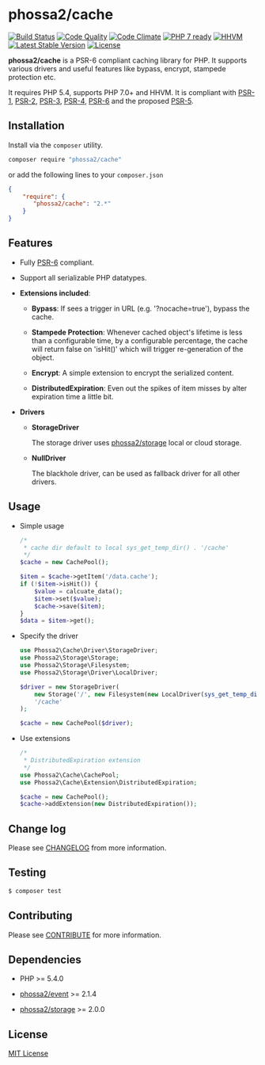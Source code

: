 # phossa2/cache
[![Build Status](https://travis-ci.org/phossa2/cache.svg?branch=master)](https://travis-ci.org/phossa2/cache)
[![Code Quality](https://scrutinizer-ci.com/g/phossa2/cache/badges/quality-score.png?b=master)](https://scrutinizer-ci.com/g/phossa2/cache/)
[![Code Climate](https://codeclimate.com/github/phossa2/cache/badges/gpa.svg)](https://codeclimate.com/github/phossa2/cache)
[![PHP 7 ready](http://php7ready.timesplinter.ch/phossa2/cache/master/badge.svg)](https://travis-ci.org/phossa2/cache)
[![HHVM](https://img.shields.io/hhvm/phossa2/cache.svg?style=flat)](http://hhvm.h4cc.de/package/phossa2/cache)
[![Latest Stable Version](https://img.shields.io/packagist/vpre/phossa2/cache.svg?style=flat)](https://packagist.org/packages/phossa2/cache)
[![License](https://img.shields.io/:license-mit-blue.svg)](http://mit-license.org/)

**phossa2/cache** is a PSR-6 compliant caching library for PHP. It supports
various drivers and useful features like bypass, encrypt, stampede protection
etc.

It requires PHP 5.4, supports PHP 7.0+ and HHVM. It is compliant with [PSR-1][PSR-1],
[PSR-2][PSR-2], [PSR-3][PSR-3], [PSR-4][PSR-4], [PSR-6][PSR-6] and the proposed
[PSR-5][PSR-5].

[PSR-1]: http://www.php-fig.org/psr/psr-1/ "PSR-1: Basic Coding Standard"
[PSR-2]: http://www.php-fig.org/psr/psr-2/ "PSR-2: Coding Style Guide"
[PSR-3]: http://www.php-fig.org/psr/psr-3/ "PSR-3: Logger Interface"
[PSR-4]: http://www.php-fig.org/psr/psr-4/ "PSR-4: Autoloader"
[PSR-5]: https://github.com/phpDocumentor/fig-standards/blob/master/proposed/phpdoc.md "PSR-5: PHPDoc"
[PSR-6]: http://www.php-fig.org/psr/psr-6/ "PSR-6: Caching Interface"

Installation
---
Install via the `composer` utility.

```bash
composer require "phossa2/cache"
```

or add the following lines to your `composer.json`

```json
{
    "require": {
       "phossa2/cache": "2.*"
    }
}
```

Features
---

- Fully [PSR-6][PSR-6] compliant.

- Support all serializable PHP datatypes.

- **Extensions included**:

  - **Bypass**: If sees a trigger in URL (e.g. '?nocache=true'), bypass the
    cache.

  - **Stampede Protection**: Whenever cached object's lifetime is less than a
    configurable time, by a configurable percentage, the cache will return false
    on 'isHit()' which will trigger re-generation of the object.

  - **Encrypt**: A simple extension to encrypt the serialized content.

  - **DistributedExpiration**: Even out the spikes of item misses by alter
    expiration time a little bit.

- **Drivers**

  - **StorageDriver**

    The storage driver uses [phossa2/storage](https://github.com/phossa2/storage)
    local or cloud storage.

  - **NullDriver**

    The blackhole driver, can be used as fallback driver for all other drivers.

Usage
--

- Simple usage

  ```php
  /*
   * cache dir default to local sys_get_temp_dir() . '/cache'
   */
  $cache = new CachePool();

  $item = $cache->getItem('/data.cache');
  if (!$item->isHit()) {
      $value = calcuate_data();
      $item->set($value);
      $cache->save($item);
  }
  $data = $item->get();
  ```

- Specify the driver

  ```php
  use Phossa2\Cache\Driver\StorageDriver;
  use Phossa2\Storage\Storage;
  use Phossa2\Storage\Filesystem;
  use Phossa2\Storage\Driver\LocalDriver;

  $driver = new StorageDriver(
      new Storage('/', new Filesystem(new LocalDriver(sys_get_temp_dir()))),
      '/cache'
  );

  $cache = new CachePool($driver);
  ```

- Use extensions

  ```php
  /*
   * DistributedExpiration extension
   */
  use Phossa2\Cache\CachePool;
  use Phossa2\Cache\Extension\DistributedExpiration;

  $cache = new CachePool();
  $cache->addExtension(new DistributedExpiration());
  ```

Change log
---

Please see [CHANGELOG](CHANGELOG.md) from more information.

Testing
---

```bash
$ composer test
```

Contributing
---

Please see [CONTRIBUTE](CONTRIBUTE.md) for more information.

Dependencies
---

- PHP >= 5.4.0

- [phossa2/event](https://github.com/phossa2/event) >= 2.1.4

- [phossa2/storage](https://github.com/phossa2/storage) >= 2.0.0

License
---

[MIT License](http://mit-license.org/)
